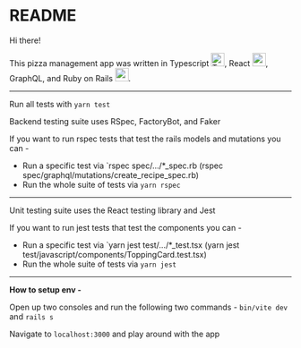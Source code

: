 # README

Hi there!

This pizza management app was written in Typescript <img src="https://cdn3.emoji.gg/emojis/8584-typescript.png" width="24px" height="24px" alt="TypeScript">, React <img src="https://cdn3.emoji.gg/emojis/3203-reactjs.png" width="24px" height="24px" alt="reactjs">, GraphQL, and Ruby on Rails <img src="https://cdn3.emoji.gg/emojis/5648_ruby_logo.png" width="24px" height="24px" alt="ruby_logo">.
___________________________________________________________________________________________________________________
Run all tests with `yarn test`

Backend testing suite uses RSpec, FactoryBot, and Faker

If you want to run rspec tests that test the rails models and mutations you can -

  - Run a specific test via `rspec spec/.../*_spec.rb (rspec spec/graphql/mutations/create_recipe_spec.rb)
  - Run the whole suite of tests via `yarn rspec`
___________________________________________________________________________________________________________________
Unit testing suite uses the React testing library and Jest

If you want to run jest tests that test the components you can -

  - Run a specific test via `yarn jest test/.../*_test.tsx (yarn jest test/javascript/components/ToppingCard.test.tsx)
  - Run the whole suite of tests via `yarn jest`
___________________________________________________________________________________________________________________
**How to setup env -**

Open up two consoles and run the following two commands - 
`bin/vite dev` and `rails s`

Navigate to `localhost:3000` and play around with the app

